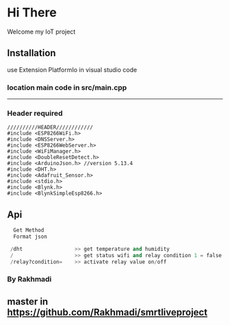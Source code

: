 # Hi There

Welcome my IoT project 

## Installation

use Extension PlatformIo in visual studio code
### location main code in src/main.cpp 
----
### Header required
``` 
//////////HEADER////////////
#include <ESP8266WiFi.h>
#include <DNSServer.h>
#include <ESP8266WebServer.h>
#include <WiFiManager.h>
#include <DoubleResetDetect.h>
#include <ArduinoJson.h> //version 5.13.4 
#include <DHT.h> 
#include <Adafruit_Sensor.h>
#include <stdio.h>
#include <Blynk.h>
#include <BlynkSimpleEsp8266.h>
```

## Api 

```python
  Get Method 
  Format json

 /dht                 >> get temperature and humidity
 /                    >> get status wifi and relay condition 1 = false 0=true
 /relay?condition=    >> activate relay value on/off 
```
### By Rakhmadi 
## master in https://github.com/Rakhmadi/smrtliveproject